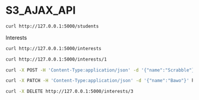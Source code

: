 # S3_AJAX_API
```bash
curl http://127.0.0.1:5000/students
```

Interests
```bash
curl http://127.0.0.1:5000/interests
```
```bash
curl http://127.0.0.1:5000/interests/1
```
```bash
curl -X POST -H 'Content-Type:application/json' -d '{"name":"Scrabble"}' http://127.0.0.1:5000/interests
```
```bash
curl -X PATCH -H 'Content-Type:application/json' -d '{"name":"Bawo"}' http://127.0.0.1:5000/interests/2
```
```bash
curl -X DELETE http://127.0.0.1:5000/interests/3
```

